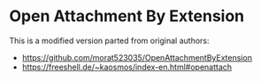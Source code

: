 # Open Attachment By Extension

This is a modified version parted from original authors:

- https://github.com/morat523035/OpenAttachmentByExtension
- https://freeshell.de/~kaosmos/index-en.html#openattach
